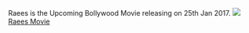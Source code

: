 Raees is the Upcoming Bollywood Movie releasing on 25th Jan 2017.
<img src="https://raees.xyz/wp-content/uploads/sites/3/2017/01/RaeesFirstLookBlack.jpeg">
<a href="https://raees.xyz/2017/01/09/movie/">Raees Movie</a>
